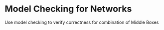 Model Checking for Networks
===========================

Use model checking to verify correctness for combination of Middle Boxes
